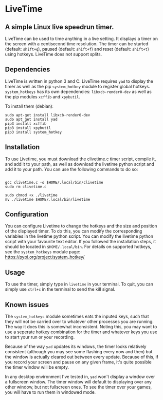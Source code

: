# LiveTime
## A simple Linux live speedrun timer.
LiveTime can be used to time anything in a live setting. 
It displays a timer on the screen with a centisecond time resolution.
The timer can be started (default: `shift+q`), paused (default: `shift+f`) and reset (default: `shift+t`) using hotkeys.
LiveTime does not support splits.

## Dependencies
LiveTime is written in python 3 and C.
LiveTime requires `yad` to display the timer as well as the pip `system_hotkey` module to register global hotkeys.
`system_hotkeys` has its own dependencies: `libxcb-render0-dev` as well as the pip modules `xcffib` and `xpybutil`.

To install them (debian):
```
sudo apt-get install libxcb-render0-dev
sudo apt_get install yad
pip3 install xcffib
pip3 install xpybutil
pip3 install system_hotkey
```

## Installation
To use Livetime, you must download the clivetime.c timer script, compile it, and add it to your path, as well as download the livetime python script and add it to your path.
You can use the following commands to do so:
```

gcc clivetime.c -o $HOME/.local/bin/clivetime
sudo rm clivetime.c

sudo chmod +x ./livetime
mv ./livetime $HOME/.local/bin/livetime
```

## Configuration
You can configure Livetime to change the hotkeys and the size and position of the displayed timer.
To do this, you can modify the corresponding variables in the livetime python script.
You can modify the livetime python script with your favourite text editor. 
If you followed the installation steps, it should be located in `$HOME/.local/bin`.
For details on supported hotkeys, see the `system_hotkeys` module page: https://pypi.org/project/system_hotkey/

## Usage
To use the timer, simply type in `livetime` in your terminal.
To quit, you can simply use `ctrl+c` in the terminal to send the kill signal.

## Known issues
The `system_hotkeys` module sometimes eats the inputed keys, such that they will not be carried over to whatever other processes you are running. 
The way it does this is somewhat inconsistent. 
Noting this, you may want to use a seperate hotkey combination for the timer and whatever keys you use to start your run or your recording.

Because of the way `yad` updates its windows, the timer looks relatively consistent (although you may see some flashing every now and then) but the window is actually cleared out between every update. Because of this, if you record your screen and pause on any given frame, it's quite possible the timer window will be empty.

In any desktop environment I've tested in, `yad` won't display a window over a fullscreen window. 
The timer window will default to displaying over any other window, but not fullscreen ones. 
To see the timer over your games, you will have to run them in windowed mode.

